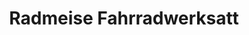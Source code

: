 ---
title: "Radmeise Fahrradwerksatt"
url: /waldshut-tiengen/radmeise-fahrradwerksatt/
shop: Fahrrad
---